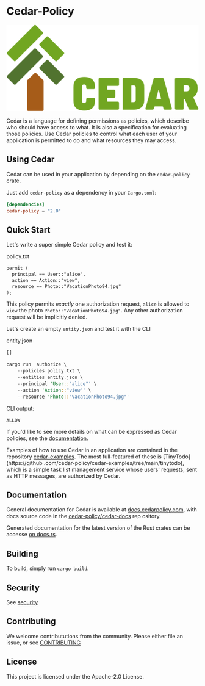 # Cedar-Policy

![Cedar Logo](../logo.svg)

Cedar is a language for defining permissions as policies, which describe who should have access to what. It is also a specification for evaluating those policies. Use Cedar policies to control what each user of your application is permitted to do and what resources they may access.

## Using Cedar
Cedar can be used in your application by depending on the `cedar-policy` crate.

Just add `cedar-policy` as a dependency in your `Cargo.toml`:
```toml
[dependencies]
cedar-policy = "2.0"
```


## Quick Start

Let's write a super simple Cedar policy and test it:

policy.txt
```
permit (
  principal == User::"alice",
  action == Action::"view",
  resource == Photo::"VacationPhoto94.jpg"
);
```


This policy permits _exactly_ one authorization request, `alice` is allowed to `view` the photo `Photo::"VacationPhoto94.jpg"`. 
Any other authorization request will be implicitly denied. 

Let's create an empty `entity.json` and test it with the CLI

entity.json
```rust
[]
```

```rust
cargo run  authorize \             
    --policies policy.txt \
    --entities entity.json \
    --principal 'User::"alice"' \
    --action 'Action::"view"' \
    --resource 'Photo::"VacationPhoto94.jpg"'
```
CLI output: 
```
ALLOW
```

If you'd like to see more details on what can be expressed as Cedar policies, see the [documentation](https://docs.cedarpolicy.com/what-is-cedar.html).

Examples of how to use Cedar in an application are contained in the repository [cedar-examples](https://github.com/cedar-policy/cedar-examples). The most full-featured of these is [TinyTodo](https://github
.com/cedar-policy/cedar-examples/tree/main/tinytodo), which is a simple task list management service whose users' requests, sent as HTTP messages, are authorized by Cedar.


## Documentation

General documentation for Cedar is available at [docs.cedarpolicy.com](https://docs.cedarpolicy.com), with docs source code in the [cedar-policy/cedar-docs](https://github.com/cedar-policy/cedar-docs/) rep
ository.

Generated documentation for the latest version of the Rust crates can be accesse
[on docs.rs](https://docs.rs/cedar-policy).

## Building
To build, simply run `cargo build`.


## Security

See [security](../security.md)

## Contributing

We welcome contribututions from the community. Please either file an issue, or see [CONTRIBUTING](CONTRIBUTING.md)

## License

This project is licensed under the Apache-2.0 License.

